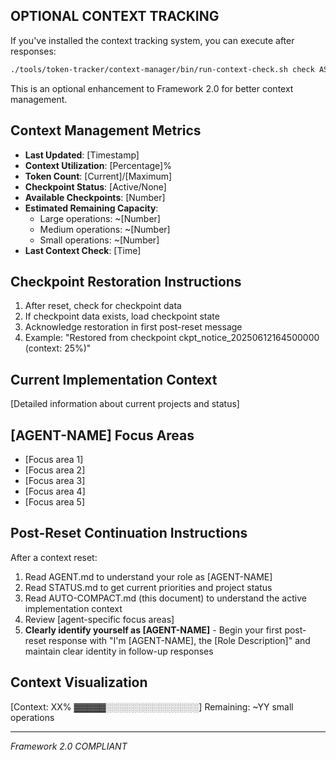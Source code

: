## OPTIONAL CONTEXT TRACKING

If you've installed the context tracking system, you can execute after responses:
```bash
./tools/token-tracker/context-manager/bin/run-context-check.sh check ASSISTANT_MEDIUM  # Adjust type as needed
```

This is an optional enhancement to Framework 2.0 for better context management.

## Context Management Metrics
- **Last Updated**: [Timestamp]
- **Context Utilization**: [Percentage]%
- **Token Count**: [Current]/[Maximum]
- **Checkpoint Status**: [Active/None]
- **Available Checkpoints**: [Number]
- **Estimated Remaining Capacity**: 
  - Large operations: ~[Number]
  - Medium operations: ~[Number]
  - Small operations: ~[Number]
- **Last Context Check**: [Time]

## Checkpoint Restoration Instructions
1. After reset, check for checkpoint data
2. If checkpoint data exists, load checkpoint state
3. Acknowledge restoration in first post-reset message
4. Example: "Restored from checkpoint ckpt_notice_20250612164500000 (context: 25%)"

## Current Implementation Context
[Detailed information about current projects and status]

## [AGENT-NAME] Focus Areas
- [Focus area 1]
- [Focus area 2]
- [Focus area 3]
- [Focus area 4]
- [Focus area 5]

## Post-Reset Continuation Instructions

After a context reset:

1. Read AGENT.md to understand your role as [AGENT-NAME]
2. Read STATUS.md to get current priorities and project status
3. Read AUTO-COMPACT.md (this document) to understand the active implementation context
4. Review [agent-specific focus areas]
5. **Clearly identify yourself as [AGENT-NAME]** - Begin your first post-reset response with "I'm [AGENT-NAME], the [Role Description]" and maintain clear identity in follow-up responses

## Context Visualization
[Context: XX% ▓▓▓▓▓░░░░░░░░░░░░░░░] Remaining: ~YY small operations

---

*Framework 2.0 COMPLIANT*
